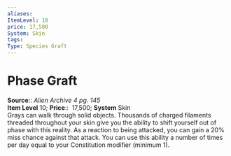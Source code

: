 ```yaml
---
aliases: 
ItemLevel: 10
price: 17,500
System: Skin
tags: 
Type: Species Graft
---
```


# Phase Graft

**Source**:: _Alien Archive 4 pg. 145_  
**Item Level** 10;
**Price**::  17,500; **System** Skin  
Grays can walk through solid objects. Thousands of charged filaments threaded throughout your skin give you the ability to shift yourself out of phase with this reality. As a reaction to being attacked, you can gain a 20% miss chance against that attack. You can use this ability a number of times per day equal to your Constitution modifier (minimum 1).
